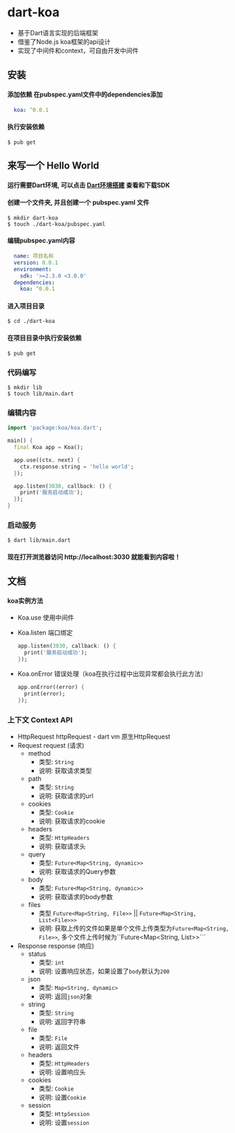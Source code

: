 # dart-koa

- 基于Dart语言实现的后端框架
- 借鉴了Node.js koa框架的api设计
- 实现了中间件和context，可自由开发中间件

## 安装
#### 添加依赖 在pubspec.yaml文件中的dependencies添加
```yaml
  koa: ^0.0.1
```
#### 执行安装依赖
```ssh
$ pub get
```

## 来写一个 Hello World
#### 运行需要Dart环境, 可以点击 [Dart环境搭建](https://dart.dev/get-dart) 查看和下载SDK
#### 创建一个文件夹, 并且创建一个 pubspec.yaml 文件
```ssh
$ mkdir dart-koa
$ touch ./dart-koa/pubspec.yaml
```

#### 编辑pubspec.yaml内容
```yaml
  name: 项目名称
  version: 0.0.1
  environment:
    sdk: '>=2.3.0 <3.0.0'
  dependencies:
    koa: ^0.0.1
```
#### 进入项目目录
```ssh
$ cd ./dart-koa
```

#### 在项目目录中执行安装依赖
```ssh
$ pub get
```
### 代码编写
```ssh
$ mkdir lib
$ touch lib/main.dart
```
### 编辑内容
```dart
import 'package:koa/koa.dart';

main() {
  final Koa app = Koa();

  app.use((ctx, next) {
    ctx.response.string = 'hello world';
  });

  app.listen(3030, callback: () {
    print('服务启动成功');
  });
}
```
### 启动服务
```ssh
$ dart lib/main.dart
```
#### 现在打开浏览器访问 http://localhost:3030 就能看到内容啦！

## 文档
#### koa实例方法
- Koa.use 使用中间件

- Koa.listen 端口绑定
  ```dart
  app.listen(3030, callback: () {
    print('服务启动成功');
  });
  ```

- Koa.onError 错误处理（koa在执行过程中出现异常都会执行此方法）
  ```dart
  app.onError((error) {
    print(error);
  });
  ```

### 上下文 Context API
- HttpRequest httpRequest - dart vm 原生HttpRequest
- Request request (请求)
  - method
    - 类型: ```String```
    - 说明: 获取请求类型
  - path
    - 类型: ```String```
    - 说明: 获取请求的url
  - cookies
    - 类型: ```Cookie```
    - 说明: 获取请求的cookie
  - headers
    - 类型: ```HttpHeaders```
    - 说明: 获取请求头
  - query
    - 类型: ```Future<Map<String, dynamic>>```
    - 说明: 获取请求的Query参数
  - body
    - 类型: ```Future<Map<String, dynamic>>```
    - 说明: 获取请求的body参数
  - files
    - 类型 ```Future<Map<String, File>>``` || ```Future<Map<String, List<File>>>```
    - 说明: 获取上传的文件如果是单个文件上传类型为```Future<Map<String, File>>```, 多个文件上传时候为``Future<Map<String, List<File>>>```
- Response response (响应)
  - status
    - 类型: ```int```
    - 说明: 设置响应状态，如果设置了```body```默认为```200```
  - json
    - 类型: ```Map<String, dynamic>```
    - 说明: 返回```json```对象
  - string
    - 类型: ```String```
    - 说明: 返回字符串
  - file
    - 类型: ```File```
    - 说明: 返回文件
  - headers
    - 类型: ```HttpHeaders```
    - 说明: 设置响应头
  - cookies
    - 类型: ```Cookie```
    - 说明: 设置```Cookie```
  - session
    - 类型: ```HttpSession```
    - 说明: 设置```session```
